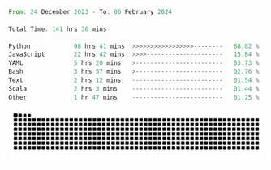 <!--START_SECTION:waka-->

```rust
From: 24 December 2023 - To: 06 February 2024

Total Time: 141 hrs 36 mins

Python            98 hrs 41 mins  >>>>>>>>>>>>>>>>>--------   68.82 %
JavaScript        22 hrs 42 mins  >>>>---------------------   15.84 %
YAML              5 hrs 20 mins   >------------------------   03.73 %
Bash              3 hrs 57 mins   >------------------------   02.76 %
Text              2 hrs 12 mins   -------------------------   01.54 %
Scala             2 hrs 3 mins    -------------------------   01.44 %
Other             1 hr 47 mins    -------------------------   01.25 %
```

<!--END_SECTION:waka-->


<picture>
  <source media="(prefers-color-scheme: dark)" srcset="https://raw.githubusercontent.com/jeerawut97/jeerawut97/output/github-contribution-grid-snake.svg">
  <img alt="github contribution grid snake animation" src="https://raw.githubusercontent.com/jeerawut97/jeerawut97/output/github-contribution-grid-snake.svg">
</picture>
